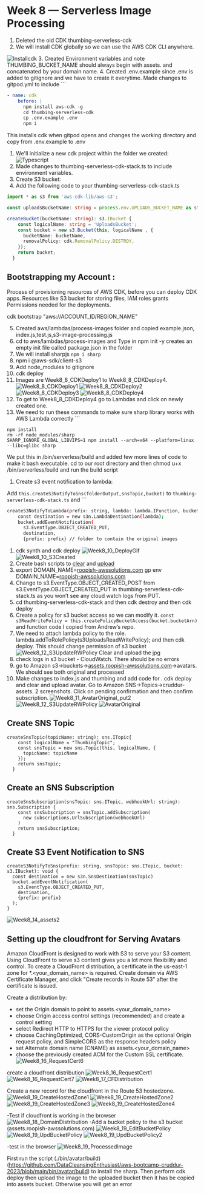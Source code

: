 # Week 8 — Serverless Image Processing
1. Deleted the old CDK thumbing-serverless-cdk
2. We will install CDK globally so we can use the AWS CDK CLI anywhere.

![Installcdk](./assets/Week8_1_installcdk.PNG)
3. Created Environment variables and note THUMBING_BUCKET_NAME should always begin with assets. and concatenated by your domain name.
4. Created .env.example since .env is added to gitignore and we have to create it everytime. Made changes to gitpod.yml to include ```

```yaml
- name: cdk
    before: |
      npm install aws-cdk -g
      cd thumbing-serverless-cdk   
      cp .env.example .env
      npm i
```

This installs cdk when gitpod opens and changes the working directory and copy from .env.example to .env

1. We'll initialize a new cdk project within the folder we created:
![Typescript](./assets/Week8_2_Typescript.PNG)
2. Made changes to thumbing-serverless-cdk-stack.ts to include environment variables.
3. Create S3 bucket:
4. Add the following code to your thumbing-serverless-cdk-stack.ts

```ts
import * as s3 from 'aws-cdk-lib/aws-s3';

const uploadsBucketName: string = process.env.UPLOADS_BUCKET_NAME as string;

createBucket(bucketName: string): s3.IBucket {
    const logicalName: string = 'UploadsBucket';
    const bucket = new s3.Bucket(this, logicalName , {
      bucketName: bucketName,
      removalPolicy: cdk.RemovalPolicy.DESTROY,
    });
    return bucket;
  }
```
## Bootstrapping my Account :
Process of provisioning resources of AWS CDK, before you can deploy CDK apps. Resources like S3 bucket for storing files, IAM roles grants Permissions needed for the deployments.

cdk bootstrap "aws://ACCOUNT_ID/REGION_NAME"

5. Created aws/lambdas/process-images folder and copied example.json, index.js,test.js,s3-image-processing.js
6. cd to aws/lambdas/process-images and Type in npm init -y creates an empty init file called package.json in the folder
7. We will install sharpjs ```npm i sharp```
8. npm i @aws-sdk/client-s3
9. Add node_modules to gitignore
10. cdk deploy 
11. Images are Week8_8_CDKDeploy1  to Week8_8_CDKDeploy4. ![Week8_8_CDKDeploy1](./assets/Week8_8_CDKDeploy1.PNG)
![Week8_8_CDKDeploy2](./assets/Week8_8_CDKDeploy2.PNG)
![Week8_8_CDKDeploy3](./assets/Week8_8_CDKDeploy3.PNG)
![Week8_8_CDKDeploy4](./assets/Week8_8_CDKDeploy4.PNG)
10. To get to Week8_8_CDKDeploy4 go to Lambdas and click on newly created one.
11. We need to run these commands to make sure sharp library works with AWS Lambda correctly ```

```
npm install
rm -rf node_modules/sharp
SHARP_IGNORE_GLOBAL_LIBVIPS=1 npm install --arch=x64 --platform=linux --libc=glibc sharp
```

We put this in /bin/serverless/build and added few more lines of code to make it bash executable. cd to our root directory and then chmod u+x /bin/serverless/build and run the build script

1. Create s3 event notification to lambda: 

Add `this.createS3NotifyToSns(folderOutput,snsTopic,bucket)` to `thumbing-serverless-cdk-stack.ts` and ```

```bash
createS3NotifyToLambda(prefix: string, lambda: lambda.IFunction, bucket: s3.IBucket): void {
    const destination = new s3n.LambdaDestination(lambda);
    bucket.addEventNotification(
      s3.EventType.OBJECT_CREATED_PUT,
      destination,
      {prefix: prefix} // folder to contain the original images
```

1. cdk synth and cdk deploy ![Week8_10_DeployGif](./assets/Week8_10_DeployGif.gif)
![Week8_10_S3Created](./assets/Week8_10_S3Created.PNG)
3. Create bash scripts to [clear](https://github.com/DataCleansingEnthusiast/aws-bootcamp-cruddur-2023/blob/7f5e53f7c8667eea047acdbe9d3a0684b440b12c/bin/avatar/clear) and [upload](https://github.com/DataCleansingEnthusiast/aws-bootcamp-cruddur-2023/blob/7f5e53f7c8667eea047acdbe9d3a0684b440b12c/bin/avatar/upload)
4. export DOMAIN_NAME=[roopish-awssolutions.com](http://roopish-awssolutions.com/)
gp env DOMAIN_NAME=[roopish-awssolutions.com](http://roopish-awssolutions.com/)
4. Change to s3.EventType.OBJECT_CREATED_POST from s3.EventType.OBJECT_CREATED_PUT in thumbing-serverless-cdk-stack.ts as you won’t see any cloud watch logs from PUT. 
5. cd thumbing-serverless-cdk-stack and then cdk destroy and then cdk deploy 
6. Create a policy for s3 bucket access so we can modify it. ````const s3ReadWritePolicy = this.createPolicyBucketAccess(bucket.bucketArn)```` and function code I copied from Andrew’s repo.
7. We need to attach lambda policy to the role. lambda.addToRolePolicy(s3UploadsReadWritePolicy); and then cdk deploy. This should change permission of s3 bucket 
![Week8_12_S3UpdateRWPolicy](./assets/Week8_12_S3UpdateRWPolicy.PNG) Clear and upload the jpg 
9. check logs in s3 bucket - CloudWatch. There should be no errors
10. go to Amazon s3→buckets→[assets.roopish-awssolutions.com](https://s3.console.aws.amazon.com/s3/buckets/assets.roopish-awssolutions.com)→avatars. We should see both original and processed
11. Make changes to index.js and thumbing and add code for . cdk deploy and clear and upload avatar. Go to Amazon SNS→Topics→cruddur-assets. 2 screenshots. Click on pending confirmation and then confirm subscription. ![Week8_11_AvatarOriginal_put2](./assets/Week8_11_AvatarOriginal_put2.PNG)![Week8_12_S3UpdateRWPolicy](./assets/Week8_12_S3UpdateRWPolicy.PNG)
![AvatarOriginal](./assets/Week8_11_AvatarOriginal.PNG)

## Create SNS Topic
```
createSnsTopic(topicName: string): sns.ITopic{
    const logicalName = "ThumbingTopic";
    const snsTopic = new sns.Topic(this, logicalName, {
      topicName: topicName
    });
    return snsTopic;
  }
  ```

## Create an SNS Subscription
```
createSnsSubscription(snsTopic: sns.ITopic, webhookUrl: string): sns.Subscription {
    const snsSubscription = snsTopic.addSubscription(
      new subscriptions.UrlSubscription(webhookUrl)
    )
    return snsSubscription;
  }
  ```
  ## Create S3 Event Notification to SNS
  ```
  createS3NotifyToSns(prefix: string, snsTopic: sns.ITopic, bucket: s3.IBucket): void {
    const destination = new s3n.SnsDestination(snsTopic)
    bucket.addEventNotification(
      s3.EventType.OBJECT_CREATED_PUT, 
      destination,
      {prefix: prefix}
    );
  }
  ```
  ![Week8_14_assets2](./assets/Week8_14_assets2.PNG)
  
  ## Setting up the cloudfront for Serving Avatars
  Amazon CloudFront is designed to work with S3 to serve your S3 content. Using CloudFront to serve s3 content gives you a lot more flexibility and control. To create a CloudFront distribution, a certificate in the us-east-1 zone for *.<your_domain_name> is required.
Create domain via AWS Certificate Manager, and click "Create records in Route 53" after the certificate is issued.

Create a distribution by:

- set the Origin domain to point to assets.<your_domain_name>
- choose Origin access control settings (recommended) and create a control setting
- select Redirect HTTP to HTTPS for the viewer protocol policy
- choose CachingOptimized, CORS-CustomOrigin as the optional Origin request policy, and SimpleCORS as the response headers policy
- set Alternate domain name (CNAME) as assets.<your_domain_name>
- choose the previously created ACM for the Custom SSL certificate.
![Week8_16_RequestCert6](./assets/Week8_16_RequestCert6.PNG)

create a cloudfront distribution 
![Week8_16_RequestCert1](./assets/Week8_16_RequestCert1.PNG)
![Week8_16_RequestCert7](./assets/Week8_16_RequestCert7.PNG)
![Week8_17_CFDistribution](./assets/Week8_17_CFDistribution.PNG)

Create a new record for the cloudfront in the Route 53 hostedzone.
![Week8_19_CreateHostedZone1](./assets/Week8_19_CreateHostedZone1.PNG)
![Week8_19_CreateHostedZone2](./assets/Week8_19_CreateHostedZone2.PNG)
![Week8_19_CreateHostedZone3](./assets/Week8_19_CreateHostedZone3.PNG)
![Week8_19_CreateHostedZone4](./assets/Week8_19_CreateHostedZone4.PNG)

-Test if cloudfront is working in the browser
![Week8_18_DomainDistribution](./assets/Week8_18_DomainDistribution.PNG)
-Add a bucket policy to the s3 bucket (assets.roopish-awssolutions.com)
![Week8_19_EditBucketPolicy](./assets/Week8_19_EditBucketPolicy.PNG)
![Week8_19_UpdBucketPolicy](./assets/Week8_19_UpdBucketPolicy.PNG)
![Week8_19_UpdBucketPolicy2](./assets/Week8_19_UpdBucketPolicy2.PNG)

-test in the browser
![Week8_19_ProcessedImage](./assets/Week8_19_ProcessedImage.PNG)

First run the script (./bin/avatar/build)(https://github.com/DataCleansingEnthusiast/aws-bootcamp-cruddur-2023/blob/main/bin/avatar/build) to install the sharp. Then perform cdk deploy then upload the image to the uploaded bucket then it has be copied into assets bucket. Otherwise you will get an error 
